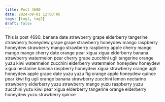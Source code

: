 ```yaml
---
title: Post 4690
date: 2024-09-01 12:00:00
tags: [tag1, tag2]
draft: false
---
```

This is post 4690.
banana
date
strawberry
grape
elderberry
tangerine
strawberry
honeydew
grape
grape
strawberry
honeydew
mango
raspberry
honeydew
strawberry
mango
strawberry
raspberry
apple
cherry
mango
mango
mango
cherry
date
orange
pear
xigua
xigua
elderberry
banana
strawberry
watermelon
pear
cherry
grape
zucchini
ugli
tangerine
orange
yuzu
kiwi
watermelon
zucchini
elderberry
watermelon
honeydew
honeydew
xigua
nectarine
banana
raspberry
honeydew
xigua
strawberry
orange
ugli
honeydew
apple
grape
date
yuzu
yuzu
fig
orange
apple
honeydew
quince
pear
kiwi
fig
ugli
orange
banana
strawberry
zucchini
lemon
nectarine
strawberry
elderberry
yuzu
strawberry
mango
yuzu
raspberry
yuzu
zucchini
yuzu
kiwi
pear
xigua
elderberry
tangerine
orange
elderberry
honeydew
yuzu
strawberry
quince
